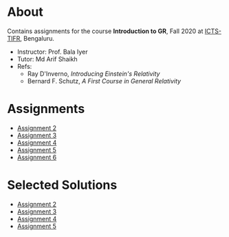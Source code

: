 # About
Contains assignments for the course <b>Introduction to GR</b>, Fall 2020 at [ICTS-TIFR](https://www.icts.res.in/), Bengaluru.<br>

- Instructor: Prof. Bala Iyer<br>
- Tutor: Md Arif Shaikh<br>
- Refs:
  - Ray D'Inverno, <em>Introducing Einstein's Relativity</em>
  - Bernard F. Schutz, <em>A First Course in General Relativity</em>

# Assignments
- [Assignment 2](./Assignment-2/Assignment_2_icts_igr_2020_fall.pdf)
- [Assignment 3](./Assignment-3/Assignment_3_icts_igr_2020_fall.pdf)
- [Assignment 4](./Assignment-4/Assignment_4_icts_igr_2020_fall.pdf)
- [Assignment 5](./Assignment-5/Assignment_5_icts_igr_2020_fall.pdf)
- [Assignment 6](./Assignment-6/Assignment_6_icts_igr_2020_fall.pdf)

# Selected Solutions
- [Assignment 2](./sol-assignment-2/Solution_assignment_2_icts_igr_2020_fall.pdf)
- [Assignment 3](./sol-assignment-3/Solution_assignment_3_icts_igr_2020_fall.pdf)
- [Assignment 4](./sol-assignment-4/Solution_assignment_4_icts_igr_2020_fall.pdf)
- [Assignment 5](./sol-assignment-5/Solution_assignment_5_icts_igr_2020_fall.pdf)
